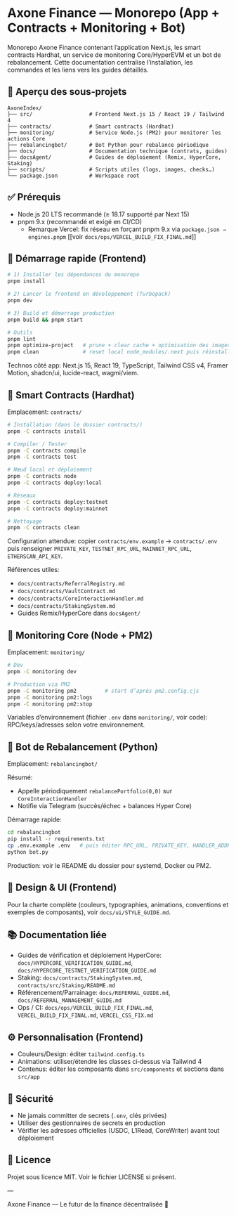 # Axone Finance — Monorepo (App + Contracts + Monitoring + Bot)

Monorepo Axone Finance contenant l’application Next.js, les smart contracts Hardhat, un service de monitoring Core/HyperEVM et un bot de rebalancement. Cette documentation centralise l’installation, les commandes et les liens vers les guides détaillés.

## 🧭 Aperçu des sous‑projets

```
AxoneIndex/
├── src/                  # Frontend Next.js 15 / React 19 / Tailwind 4
├── contracts/            # Smart contracts (Hardhat)
├── monitoring/           # Service Node.js (PM2) pour monitorer les actions Core
├── rebalancingbot/       # Bot Python pour rebalance périodique
├── docs/                 # Documentation technique (contrats, guides)
├── docsAgent/            # Guides de déploiement (Remix, HyperCore, Staking)
├── scripts/              # Scripts utiles (logs, images, checks…)
└── package.json          # Workspace root
```

## ✅ Prérequis

- Node.js 20 LTS recommandé (≥ 18.17 supporté par Next 15)
- pnpm 9.x (recommandé et exigé en CI/CD)
  - Remarque Vercel: fix réseau en forçant pnpm 9.x via `package.json → engines.pnpm` [[voir `docs/ops/VERCEL_BUILD_FIX_FINAL.md`]]

## 🚀 Démarrage rapide (Frontend)

```bash
# 1) Installer les dépendances du monorepo
pnpm install

# 2) Lancer le frontend en développement (Turbopack)
pnpm dev

# 3) Build et démarrage production
pnpm build && pnpm start

# Outils
pnpm lint
pnpm optimize-project   # prune + clear cache + optimisation des images
pnpm clean              # reset local node_modules/.next puis réinstalle
```

Technos côté app: Next.js 15, React 19, TypeScript, Tailwind CSS v4, Framer Motion, shadcn/ui, lucide-react, wagmi/viem.

## 💼 Smart Contracts (Hardhat)

Emplacement: `contracts/`

```bash
# Installation (dans le dossier contracts/)
pnpm -C contracts install

# Compiler / Tester
pnpm -C contracts compile
pnpm -C contracts test

# Nœud local et déploiement
pnpm -C contracts node
pnpm -C contracts deploy:local

# Réseaux
pnpm -C contracts deploy:testnet
pnpm -C contracts deploy:mainnet

# Nettoyage
pnpm -C contracts clean
```

Configuration attendue: copier `contracts/env.example` → `contracts/.env` puis renseigner `PRIVATE_KEY`, `TESTNET_RPC_URL`, `MAINNET_RPC_URL`, `ETHERSCAN_API_KEY`.

Références utiles:
- `docs/contracts/ReferralRegistry.md`
- `docs/contracts/VaultContract.md`
- `docs/contracts/CoreInteractionHandler.md`
- `docs/contracts/StakingSystem.md`
- Guides Remix/HyperCore dans `docsAgent/`

## 📡 Monitoring Core (Node + PM2)

Emplacement: `monitoring/`

```bash
# Dev
pnpm -C monitoring dev

# Production via PM2
pnpm -C monitoring pm2         # start d’après pm2.config.cjs
pnpm -C monitoring pm2:logs
pnpm -C monitoring pm2:stop
```

Variables d’environnement (fichier `.env` dans `monitoring/`, voir code): RPC/keys/adresses selon votre environnement.

## 🤖 Bot de Rebalancement (Python)

Emplacement: `rebalancingbot/`

Résumé:
- Appelle périodiquement `rebalancePortfolio(0,0)` sur `CoreInteractionHandler`
- Notifie via Telegram (succès/échec + balances Hyper Core)

Démarrage rapide:
```bash
cd rebalancingbot
pip install -r requirements.txt
cp .env.example .env   # puis éditer RPC_URL, PRIVATE_KEY, HANDLER_ADDRESS, TELEGRAM_TOKEN, TELEGRAM_CHAT_ID
python bot.py
```

Production: voir le README du dossier pour systemd, Docker ou PM2.

## 🎨 Design & UI (Frontend)

Pour la charte complète (couleurs, typographies, animations, conventions et exemples de composants), voir `docs/ui/STYLE_GUIDE.md`.

## 📚 Documentation liée

- Guides de vérification et déploiement HyperCore: `docs/HYPERCORE_VERIFICATION_GUIDE.md`, `docs/HYPERCORE_TESTNET_VERIFICATION_GUIDE.md`
- Staking: `docs/contracts/StakingSystem.md`, `contracts/src/Staking/README.md`
- Référencement/Parrainage: `docs/REFERRAL_GUIDE.md`, `docs/REFERRAL_MANAGEMENT_GUIDE.md`
- Ops / CI: `docs/ops/VERCEL_BUILD_FIX_FINAL.md`, `VERCEL_BUILD_FIX_FINAL.md`, `VERCEL_CSS_FIX.md`

## ⚙️ Personnalisation (Frontend)

- Couleurs/Design: éditer `tailwind.config.ts`
- Animations: utiliser/étendre les classes ci‑dessus via Tailwind 4
- Contenus: éditer les composants dans `src/components` et sections dans `src/app`

## 🔐 Sécurité

- Ne jamais committer de secrets (`.env`, clés privées)
- Utiliser des gestionnaires de secrets en production
- Vérifier les adresses officielles (USDC, L1Read, CoreWriter) avant tout déploiement

## 📜 Licence

Projet sous licence MIT. Voir le fichier LICENSE si présent.

—

Axone Finance — Le futur de la finance décentralisée 🌟
